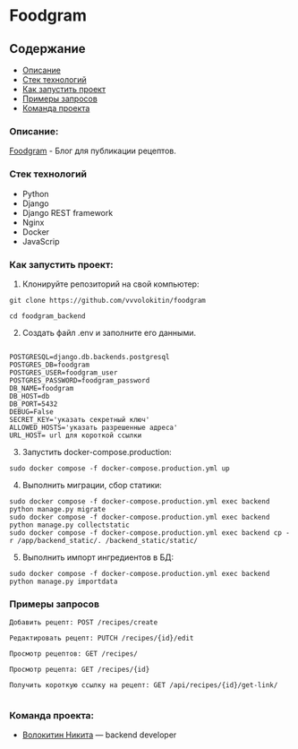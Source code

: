 # Foodgram

## Содержание

- [Описание](#описание)
- [Стек технологий](#стеек=технологий)
- [Как запустить проект](#как-запустить-проект)
- [Примеры запросов](#примеры-запросов)
- [Команда проекта](#команда-проекта)

### Описание:

[Foodgram](http://yc-foodgram.zapto.org/) - Блог для публикации рецептов.

### Стек технологий

- Python
- Django
- Django REST framework
- Nginx
- Docker
- JavaScrip

### Как запустить проект:

1. Клонируйте репозиторий на свой компьютер:

```
git clone https://github.com/vvvolokitin/foodgram
```

```
cd foodgram_backend
```
2. Создать файл .env и заполните его данными.

```

POSTGRESQL=django.db.backends.postgresql
POSTGRES_DB=foodgram
POSTGRES_USER=foodgram_user
POSTGRES_PASSWORD=foodgram_password
DB_NAME=foodgram
DB_HOST=db
DB_PORT=5432
DEBUG=False
SECRET_KEY='указать секретный ключ'
ALLOWED_HOSTS='указать разрешенные адреса'
URL_HOST= url для короткой ссылки
```
3. Запустить docker-compose.production:

```
sudo docker compose -f docker-compose.production.yml up
```

4. Выполнить миграции, сбор статики:
```
sudo docker compose -f docker-compose.production.yml exec backend python manage.py migrate
sudo docker compose -f docker-compose.production.yml exec backend python manage.py collectstatic
sudo docker compose -f docker-compose.production.yml exec backend cp -r /app/backend_static/. /backend_static/static/
```
5. Выполнить импорт ингредиентов в БД:
```
sudo docker compose -f docker-compose.production.yml exec backend python manage.py importdata
```
### Примеры запросов

```
Добавить рецепт: POST /recipes/create

Редактировать рецепт: PUTCH /recipes/{id}/edit

Просмотр рецептов: GET /recipes/

Просмотр рецепта: GET /recipes/{id}

Получить короткую ссылку на рецепт: GET /api/recipes/{id}/get-link/


```

### Команда проекта:

- [Волокитин Никита](https://github.com/vvvolokitin) — backend developer
